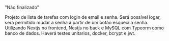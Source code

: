 "Não finalizado"

Projeto de lista de tarefas com login de email e senha. Será possível logar, será permitido mudar a senha a partir de um botão esqueci a senha.
Utilizando Nextjs no frontend, Nestjs no back e MySQL com Typeorm como banco de dados. Haverá testes unitarios, docker, bcrypt e jwt.
